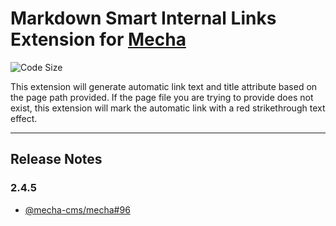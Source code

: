 Markdown Smart Internal Links Extension for [Mecha](https://github.com/mecha-cms/mecha)
=======================================================================================

![Code Size](https://img.shields.io/github/languages/code-size/mecha-cms/x.markdown.link?color=%23444&style=for-the-badge)

This extension will generate automatic link text and title attribute based on the page path provided. If the page file you are trying to provide does not exist, this extension will mark the automatic link with a red strikethrough text effect.

---

Release Notes
-------------

### 2.4.5

 - [@mecha-cms/mecha#96](https://github.com/mecha-cms/mecha/issues/96)